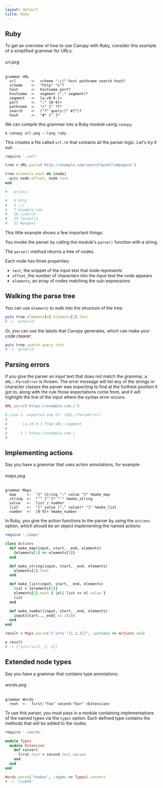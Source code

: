 ```yaml
---
layout: default
title: Ruby
---
```


## Ruby

To get an overview of how to use Canopy with Ruby, consider this example of a
simplified grammar for URLs:

###### url.peg

    grammar URL
      url       <-  scheme "://" host pathname search hash?
      scheme    <-  "http" "s"?
      host      <-  hostname port?
      hostname  <-  segment ("." segment)*
      segment   <-  [a-z0-9-]+
      port      <-  ":" [0-9]+
      pathname  <-  "/" [^ ?]*
      search    <-  ("?" query:[^ #]*)?
      hash      <-  "#" [^ ]*

We can compile this grammar into a Ruby module using `canopy`:

    $ canopy url.peg --lang ruby

This creates a file called `url.rb` that contains all the parser logic. Let's
try it out:

```rb
require './url'

tree = URL.parse('http://example.com/search?q=hello#page=1')

tree.elements.each do |node|
  puts node.offset, node.text
end

#   prints:

#   0 http
#   4 ://
#   7 example.com
#   18 /search
#   25 ?q=hello
#   33 #page=1
```

This little example shows a few important things:

You invoke the parser by calling the module's `parse()` function with a string.

The `parse()` method returns a tree of *nodes*.

Each node has three properties:

* `text`, the snippet of the input text that node represents
* `offset`, the number of characters into the input text the node appears
* `elements`, an array of nodes matching the sub-expressions

## Walking the parse tree

You can use `elements` to walk into the structure of the tree:

```rb
puts tree.elements[4].elements[1].text
# -> 'q=hello'
```

Or, you can use the labels that Canopy generates, which can make your code
clearer:

```rb
puts tree.search.query.text
# -> 'q=hello'
```

## Parsing errors

If you give the parser an input text that does not match the grammar, a
`URL::ParseError` is thrown. The error message will list any of the strings or
character classes the parser was expecting to find at the furthest position it
got to, along with the rule those expectations come from, and it will highlight
the line of the input where the syntax error occurs.

```rb
URL.parse('https://example.com./')

# Line 1: expected one of: (URL::ParseError)
#
#     - [a-z0-9-] from URL::segment
#
#      1 | https://example.com./
#                              ^
```

## Implementing actions

Say you have a grammar that uses action annotations, for example:

###### maps.peg

    grammar Maps
      map     <-  "{" string ":" value "}" %make_map
      string  <-  "'" [^']* "'" %make_string
      value   <-  list / number
      list    <-  "[" value ("," value)* "]" %make_list
      number  <-  [0-9]+ %make_number

In Ruby, you give the action functions to the parser by using the `actions`
option, which should be an object implementing the named actions:

```rb
require './maps'

class Actions
  def make_map(input, start, _end, elements)
    {elements[1] => elements[3]}
  end

  def make_string(input, start, _end, elements)
    elements[1].text
  end

  def make_list(input, start, _end, elements)
    list = [elements[1]]
    elements[2].each { |el| list << el.value }
    list
  end

  def make_number(input, start, _end, elements)
    input[start..._end].to_i(10)
  end
end

result = Maps.parse("{'ints':[1,2,3]}", :actions => Actions.new)

p result
# -> {"ints"=>[1, 2, 3]}
```

## Extended node types

Say you have a grammar that contains type annotations:

###### words.peg

    grammar Words
      root  <-  first:"foo" second:"bar" <Extension>

To use this parser, you must pass in a module containing implementations of the
named types via the `types` option. Each defined type contains the methods that
will be added to the nodes.

```rb
require './words'

module Types
  module Extension
    def convert
      first.text + second.text.upcase
    end
  end
end

Words.parse('foobar', :types => Types).convert
# -> 'fooBAR'
```
